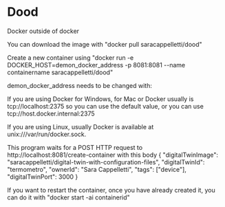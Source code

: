 # Dood
Docker outside of docker

You can download the image with "docker pull saracappelletti/dood"

Create a new container using "docker run -e DOCKER_HOST=demon_docker_address -p 8081:8081 --name containername saracappelletti/dood"

demon_docker_address needs to be changed with:

If you are using Docker for Windows, for Mac or Docker usually is tcp://localhost:2375 so you can use the default value, or you can use tcp://host.docker.internal:2375

If you are using Linux, usually Docker is available at unix:///var/run/docker.sock.

This program waits for a POST HTTP request to http://localhost:8081/create-container with this body
{
    "digitalTwinImage": "saracappelletti/digital-twin-with-configuration-files",
    "digitalTwinId": "termometro",
    "ownerId": "Sara Cappelletti",
    "tags": ["device"],
    "digitalTwinPort": 3000
}


If you want to restart the container, once you have already created it, you can do it with "docker start -ai containerid"
